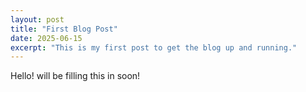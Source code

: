 ```yaml
---
layout: post
title: "First Blog Post"
date: 2025-06-15
excerpt: "This is my first post to get the blog up and running."
---
```


Hello! will be filling this in soon!
